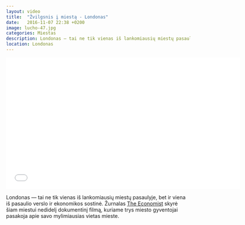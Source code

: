 ```yaml
---
layout: video
title:  "Žvilgsnis į miestą - Londonas"
date:   2016-11-07 22:38 +0200
image: lucho-47.jpg
categories: Miestas
description: Londonas — tai ne tik vienas iš lankomiausių miestų pasaulyje, bet ir viena iš pasaulio verslo ir ekonomikos sostinė.
location: Londonas
---
```

<div class="video-container">
<iframe width="640" height="360" src="//youtube.com/embed/_B-FDiitAOE" frameborder="0" allowfullscreen controls></iframe>
</div>

<p class="italic">Londonas — tai ne tik vienas iš lankomiausių miestų pasaulyje, bet ir viena iš pasaulio verslo ir ekonomikos sostinė. 
Žurnalas <a href="//economist.com" target="_blank">The Economist</a> skyrė šiam miestui nedidelį 
dokumentinį filmą, kuriame trys miesto gyventojai pasakoja apie savo mylimiausias vietas mieste.</p>
